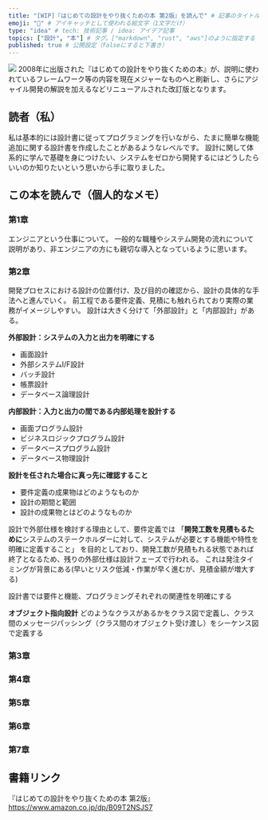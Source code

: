 ```yaml
---
title: "[WIP]『はじめての設計をやり抜くための本 第2版』を読んで" # 記事のタイトル
emoji: "🐢" # アイキャッチとして使われる絵文字（1文字だけ）
type: "idea" # tech: 技術記事 / idea: アイデア記事
topics: ["設計", "本"] # タグ。["markdown", "rust", "aws"]のように指定する
published: true # 公開設定（falseにすると下書き）
---
```


![](https://m.media-amazon.com/images/I/41HKLXnVGYL.jpg)
2008年に出版された『はじめての設計をやり抜くための本』が、説明に使われているフレームワーク等の内容を現在メジャーなものへと刷新し、さらにアジャイル開発の解説を加えるなどリニューアルされた改訂版となります。

## 読者（私）
私は基本的には設計書に従ってプログラミングを行いながら、たまに簡単な機能追加に関する設計書を作成したことがあるようなレベルです。
設計に関して体系的に学んで基礎を身につけたい、システムをゼロから開発するにはどうしたらいいのか知りたいという思いから手に取りました。

## この本を読んで（個人的なメモ）
### 第1章
エンジニアという仕事について。
一般的な職種やシステム開発の流れについて説明があり、非エンジニアの方にも親切な導入となっているように思います。

### 第2章
開発プロセスにおける設計の位置付け、及び目的の確認から、設計の具体的な手法へと進んでいく。
前工程である要件定義、見積にも触れられており実際の業務がイメージしやすい。
設計は大きく分けて「外部設計」と「内部設計」がある。

**外部設計：システムの入力と出力を明確にする**
 - 画面設計
 - 外部システムI/F設計
 - バッチ設計
 - 帳票設計
 - データベース論理設計

**内部設計：入力と出力の間である内部処理を設計する**
 - 画面プログラム設計
 - ビジネスロジックプログラム設計
 - データベースプログラム設計
 - データベース物理設計

**設計を任された場合に真っ先に確認すること**
  - 要件定義の成果物はどのようなものか
  - 設計の期間と範囲
  - 設計の成果物とはどのようなものか

設計で外部仕様を検討する理由として、要件定義では
「**開発工数を見積もるために**システムのステークホルダーに対して、システムが必要とする機能や特性を明確に定義すること」
を目的としており、開発工数が見積もれる状態であれば終了となるため、残りの外部仕様は設計フェーズで行われる。
これは発注タイミングが背景にある(早いとリスク低減・作業が早く進むが、見積金額が増大する)

設計書では要件と機能、プログラミングそれぞれの関連性を明確にする

**オブジェクト指向設計**
どのようなクラスがあるかをクラス図で定義し、クラス間のメッセージパッシング（クラス間のオブジェクト受け渡し）をシーケンス図で定義する

### 第3章


### 第4章


### 第5章


### 第6章


### 第7章


## 書籍リンク
『はじめての設計をやり抜くための本 第2版』
https://www.amazon.co.jp/dp/B09T2NSJS7